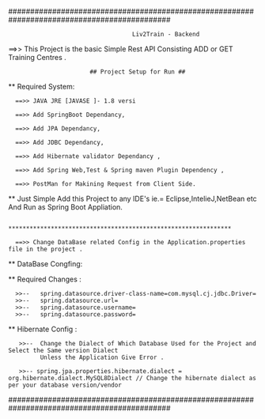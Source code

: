 #############################################################################################


                                       Liv2Train - Backend 
                                    
  
  ==>> This Project is the basic Simple Rest API Consisting ADD or GET Training Centres .
  
                           ## Project Setup for Run ##
 
** Required System:
 
      ==>> JAVA JRE [JAVASE ]- 1.8 versi
      
      ==>> Add SpringBoot Dependancy,
      
      ==>> Add JPA Dependancy, 
      
      ==>> Add JDBC Dependancy, 
      
      ==>> Add Hibernate validator Dependancy ,
      
      ==>> Add Spring Web,Test & Spring maven Plugin Dependency ,

      ==>> PostMan for Makining Request from Client Side.
            
            
            
  ** Just Simple Add this Project to any IDE's ie.= Eclipse,IntelieJ,NetBean etc 
       And Run as Spring Boot Appliation.
       
       
            ***************************************************************     
                   
      ==>> Change DataBase related Config in the Application.properties file in the project .              
              
**   DataBase Congfing:        
 
**   Required Changes :
         
      >>--   spring.datasource.driver-class-name=com.mysql.cj.jdbc.Driver=    
      >>--   spring.datasource.url=
      >>--   spring.datasource.username=
      >>--   spring.datasource.password=
      
**   Hibernate Config :


       >>--  Change the Dialect of Which Database Used for the Project and Select the Same version Dialect 
             Unless the Application Give Error .
         
       >>-- spring.jpa.properties.hibernate.dialect = org.hibernate.dialect.MySQL8Dialect // Change the hibernate dialect as per your database version/vendor
         
         
         
    
#############################################################################################
 
  
            
 
 
